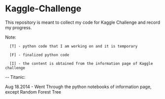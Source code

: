 Kaggle-Challenge
===============

This repository is meant to collect my code for Kaggle Challenge and record my progress. 

Note: 
      
      [T] - python code that I am working on and it is temporary
      
      [F] - finalized python code
      
      [I] - the content is obtained from the information page of Kaggle challenge 

-- Titanic:

Aug 18.2014 - Went Through the python notebooks of information page, except Random Forest Tree 

